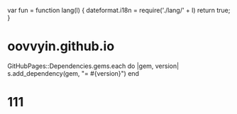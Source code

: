 
var fun = function lang(l) {
  dateformat.i18n = require('./lang/' + l)
  return true;
}
# oovvyin.github.io


GitHubPages::Dependencies.gems.each do |gem, version|
  s.add_dependency(gem, "= #{version}")
end
# 111
